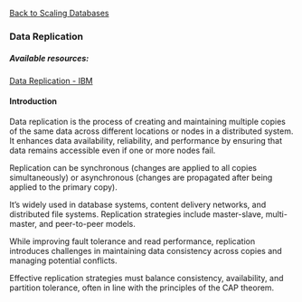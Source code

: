 [Back to Scaling Databases](./index.md)

### Data Replication

##### Available resources:

[Data Replication - IBM](https://www.ibm.com/topics/data-replication)

#### Introduction

Data replication is the process of creating and maintaining multiple copies of the same data across different locations or nodes in a distributed system. It enhances data availability, reliability, and performance by ensuring that data remains accessible even if one or more nodes fail.

Replication can be synchronous (changes are applied to all copies simultaneously) or asynchronous (changes are propagated after being applied to the primary copy).

It’s widely used in database systems, content delivery networks, and distributed file systems. Replication strategies include master-slave, multi-master, and peer-to-peer models.

While improving fault tolerance and read performance, replication introduces challenges in maintaining data consistency across copies and managing potential conflicts.

Effective replication strategies must balance consistency, availability, and partition tolerance, often in line with the principles of the CAP theorem.
